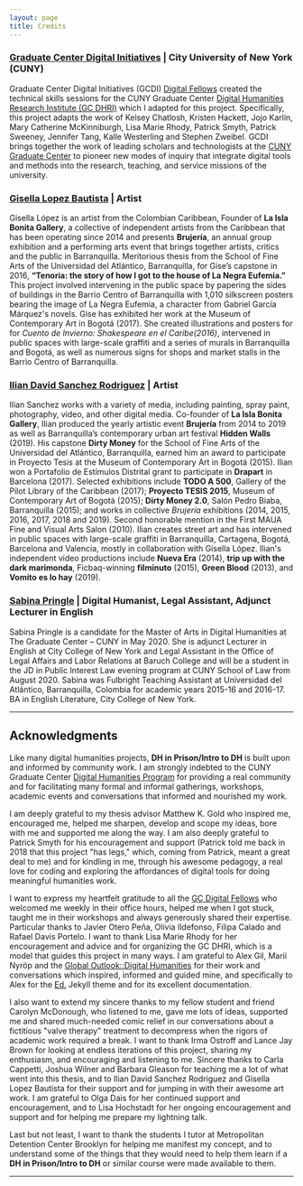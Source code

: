 ```yaml
---
layout: page
title: Credits
---
```


### [Graduate Center Digital Initiatives](https://gcdi.commons.gc.cuny.edu/) | City University of New York (CUNY)

Graduate Center Digital Initiatives (GCDI) [Digital Fellows](https://digitalfellows.commons.gc.cuny.edu/) created the technical skills sessions for the CUNY Graduate Center [Digital Humanities Research Institute (GC DHRI)](https://www.dhinstitutes.org/) which I adapted for this project. Specifically, this project adapts the work of  Kelsey Chatlosh, Kristen	Hackett, Jojo	Karlin, Mary Catherine	McKinniburgh, Lisa Marie	Rhody, Patrick	Smyth, Patrick	Sweeney, Jennifer	Tang, Kalle	Westerling and Stephen	Zweibel. GCDI brings together the work of leading scholars and technologists at the [CUNY Graduate Center](https://www.gc.cuny.edu/Home) to pioneer new modes of inquiry that integrate digital tools and methods into the research, teaching, and service missions of the university.

### [Gisella Lopez Bautista](https://www.behance.net/giseB) | Artist

Gisella López is an artist from the Colombian Caribbean, Founder of **La Isla Bonita Gallery**, a collective of independent artists from the Caribbean that has been operating since 2014 and presents **Brujería**, an annual group exhibition and a performing arts event that brings together artists, critics and the public in Barranquilla. Meritorious thesis from the School of Fine Arts of the Universidad del Atlántico, Barranquilla, for Gise’s capstone in 2016, **“Tenoria: the story of how I got to the house of La Negra Eufemia.”** This project involved intervening in the public space by papering the sides of buildings in the Barrio Centro of Barranquilla with 1,010 silkscreen posters bearing the image of La Negra Eufemia, a character from Gabriel García Márquez's novels. Gise has exhibited her work at the Museum of Contemporary Art in Bogotá (2017). She created illustrations and posters for for *Cuento de Invierno: Shakespeare en el Caribe(2016)*, intervened in public spaces with large-scale graffiti and a series of murals in Barranquilla and Bogotá, as well as numerous signs for shops and market stalls in the Barrio Centro of Barranquilla.

### [Ilian David Sanchez Rodriguez](https://pirryma3.wixsite.com/iliansanchez) | Artist

Ilian Sanchez works with a variety of media, including painting, spray paint, photography, video, and other digital media. Co-founder of **La Isla Bonita Gallery**, Ilian produced the yearly artistic event **Brujería** from 2014 to 2019 as well as Barranquilla’s contemporary urban art festival **Hidden Walls** (2019). His capstone **Dirty Money** for the School of Fine Arts of the Universidad del Atlántico, Barranquilla, earned him an award to participate in Proyecto Tesis at the Museum of Contemporary Art in Bogotá (2015). Ilian won a Portafolio de Estímulos Distrital grant to participate in **Drapart** in Barcelona (2017). Selected exhibitions include **TODO A 500**, Gallery of the Pilot Library of the Caribbean (2017); **Proyecto TESIS 2015**, Museum of Contemporary Art of Bogotá (2015); **Dirty Money 2.0**, Salón Pedro Biaba, Barranquilla (2015); and works in collective *Brujería* exhibitions (2014, 2015, 2016, 2017, 2018 and 2019). Second honorable mention in the First MAUA Fine and Visual Arts Salon (2010). Ilian creates street art and has intervened in public spaces with large-scale graffiti in Barranquilla, Cartagena, Bogotá, Barcelona and Valencia, mostly in collaboration with Gisella López. Ilian's independent video productions include **Nueva Era** (2014), **trip up with the dark marimonda**, Ficbaq-winning **filminuto** (2015), **Green Blood** (2013), and **Vomito es lo hay** (2019).

### [Sabina Pringle](https://sabinapringle.commons.gc.cuny.edu/) | Digital Humanist,  Legal Assistant, Adjunct Lecturer in English

Sabina Pringle is a candidate for the Master of Arts in Digital Humanities at The Graduate Center – CUNY in May 2020. She is adjunct Lecturer in English at City College of New York and Legal Assistant in the Office of Legal Affairs and Labor Relations at Baruch College and will be a student in the JD in Public Interest Law evening program at CUNY School of Law from August 2020. Sabina was Fulbright Teaching Assistant at Universidad del Atlántico, Barranquilla, Colombia for academic years 2015-16 and 2016-17. BA in English Literature, City College of New York.

---

## Acknowledgments

Like many digital humanities projects, **DH in Prison/Intro to DH** is built upon and informed by community work. I am strongly indebted to the CUNY Graduate Center [Digital Humanities Program](https://www.gc.cuny.edu/Page-Elements/Academics-Research-Centers-Initiatives/Masters-Programs/Digital-Humanities) for providing a real community and for facilitating many formal and informal gatherings, workshops, academic events and conversations that informed and nourished my work.

I am deeply grateful to my thesis advisor Matthew K. Gold who inspired me, encouraged me, helped me sharpen, develop and scope my ideas, bore with me and supported me along the way. I am also deeply grateful to Patrick Smyth for his encouragement and support (Patrick told me back in 2018 that this project "has legs," which, coming from Patrick, meant a great deal to me) and for kindling in me, through his awesome pedagogy, a real love for coding and exploring the affordances of digital tools for doing meaningful humanities work.

I want to express my heartfelt gratitude to all the [GC Digital Fellows](https://digitalfellows.commons.gc.cuny.edu/) who welcomed me weekly in their office hours, helped me when I got stuck, taught me in their workshops and always generously shared their expertise. Particular thanks to Javier Otero Peña, Olivia Ildefonso, Filipa Calado and Rafael Davis Portelo. I want to thank Lisa Marie Rhody for her encouragement and advice and for organizing the GC DHRI, which is a model that guides this project in many ways. I am grateful to Alex Gil, Marii Nyröp and the [Global Outlook::Digital Humanities](http://www.globaloutlookdh.org/) for their work and conversations which inspired, informed and guided mine, and specifically to Alex for the [Ed.](https://elotroalex.github.io/ed/) Jekyll theme and for its excellent documentation.

I also want to extend my sincere thanks to my fellow student and friend Carolyn McDonough, who listened to me, gave me lots of ideas, supported me and shared much-needed comic relief in our conversations about a fictitious "valve therapy" treatment to decompress when the rigors of academic work required a break. I want to thank Irma Ostroff and Lance Jay Brown for looking at endless iterations of this project, sharing my enthusiasm, and encouraging and listening to me. Sincere thanks to Carla Cappetti, Joshua Wilner and Barbara Gleason for teaching me a lot of what went into this thesis, and to Ilian David Sanchez Rodriguez and Gisella Lopez Bautista for their support and for jumping in with their awesome art work. I am grateful to Olga Dais for her continued support and encouragement, and to Lisa Hochstadt for her ongoing encouragement and support and for helping me prepare my lightning talk.

Last but not least, I want to thank the students I tutor at Metropolitan Detention Center Brooklyn for helping me manifest my concept, and to understand some of the things that they would need to help them learn if a **DH in Prison/Intro to DH** or similar course were made available to them.

---
